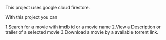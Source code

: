 This project uses google cloud firestore. 

With this project you can

1.Search for a movie with imdb id or a movie name
2.View a Description or trailer of a selected movie
3.Download a movie by a available torrent link.
